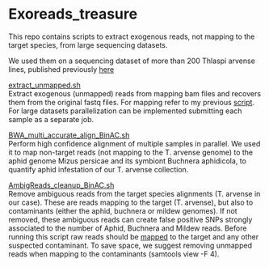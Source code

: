 # Exoreads_treasure
This repo contains scripts to extract exogenous reads, not mapping to the target species, from large sequencing datasets.

We used them on a sequencing dataset of more than 200 Thlaspi arvense lines, published previously [here](https://journals.plos.org/plosgenetics/article?id=10.1371/journal.pgen.1010452)

[extract_unmapped.sh](https://github.com/Dario-Galanti/Exoreads_treasure/blob/main/extract_unmapped.sh)<br/>
Extract exogenous (unmapped) reads from mapping bam files and recovers them from the original fastq files. For mapping refer to my previous [script](https://github.com/Dario-Galanti/BinAC_varcalling/blob/main/1_BWA_multi_align_BinAC.sh). For large datasets parallelization can be implemented submitting each sample as a separate job.

[BWA_multi_accurate_align_BinAC.sh](https://github.com/Dario-Galanti/Exoreads_treasure/blob/main/BWA_multi_accurate_align_BinAC.sh)<br/>
Perform high confidence alignment of multiple samples in parallel.
We used it to map non-target reads (not mapping to the T. arvense genome) to the aphid genome Mizus persicae and its symbiont Buchnera aphidicola, to quantify aphid infestation of our T. arvense collection.

[AmbigReads_cleanup_BinAC.sh](https://github.com/Dario-Galanti/Exoreads_treasure/blob/main/AmbigReads_cleanup_BinAC.sh)<br/>
Remove ambiguous reads from the target species alignments (T. arvense in our case). These are reads mapping to the target (T. arvense), but also to contaminants (either the aphid, buchnera or mildew genomes). If not removed, these ambiguous reads can create false positive SNPs strongly associated to the number of Aphid, Buchnera and Mildew reads.
Before running this script raw reads should be [mapped](https://github.com/Dario-Galanti/BinAC_varcalling/blob/main/1_BWA_multi_align_BinAC.sh) to the target and any other suspected contaminant. To save space, we suggest removing unmapped reads when mapping to the contaminants (samtools view -F 4).

